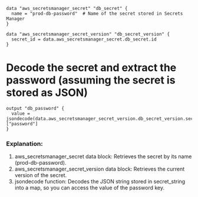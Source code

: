 ```hcl
data "aws_secretsmanager_secret" "db_secret" {
  name = "prod-db-password"  # Name of the secret stored in Secrets Manager
}

data "aws_secretsmanager_secret_version" "db_secret_version" {
  secret_id = data.aws_secretsmanager_secret.db_secret.id
}
```

# Decode the secret and extract the password (assuming the secret is stored as JSON)
```hcl
output "db_password" {
  value = jsondecode(data.aws_secretsmanager_secret_version.db_secret_version.secret_string)["password"]
}
```

### Explanation:
1. aws_secretsmanager_secret data block: Retrieves the secret by its name (prod-db-password).
2. aws_secretsmanager_secret_version data block: Retrieves the current version of the secret.
3. jsondecode function: Decodes the JSON string stored in secret_string into a map, so you can access the value of the password key.
